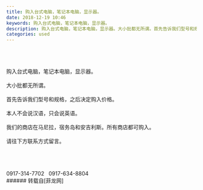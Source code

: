 ```yaml
---
title: 购入台式电脑，笔记本电脑，显示器。
date: 2018-12-19 10:46
keywords: 购入台式电脑，笔记本电脑，显示器。
description: 购入台式电脑，笔记本电脑，显示器。大小批都无所谓。首先告诉我们型号和规格，之后决定购入价格。本人不会说汉语，只会说英语。我们的商店在马尼拉，宿务岛和安吉利斯。所有商店都可购入。请往下方联系方式留言。0917-314-7702   0917-634-8804
categories: used
---
```

<td class="t_f" id="postmessage_2519082">

<br/>
<br/>
<br/>
购入台式电脑，笔记本电脑，显示器。<br/>
<br/>
大小批都无所谓。<br/>
<br/>
首先告诉我们型号和规格，之后决定购入价格。<br/>
<br/>
本人不会说汉语，只会说英语。<br/>
<br/>
我们的商店在马尼拉，宿务岛和安吉利斯。所有商店都可购入。<br/>
<br/>
请往下方联系方式留言。<br/>
<br/>
<br/>
<br/>
<br/>
0917-314-7702   0917-634-8804<br/>
</td>
###### 转载自[菲龙网]